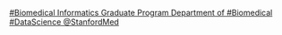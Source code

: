 [#Biomedical Informatics Graduate Program   Department of #Biomedical #DataScience   @StanfordMed](https://qi.tc/qi/116367)